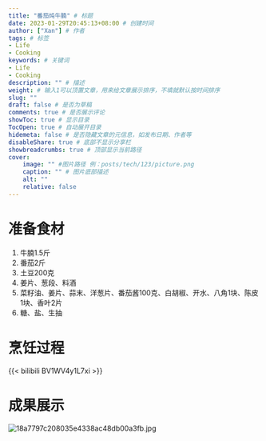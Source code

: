 ```yaml
---
title: "番茄炖牛腩" # 标题
date: 2023-01-29T20:45:13+08:00 # 创建时间
author: ["Xan"] # 作者
tags: # 标签
- Life 
- Cooking 
keywords: # 关键词
- Life 
- Cooking 
description: "" # 描述
weight: # 输入1可以顶置文章，用来给文章展示排序，不填就默认按时间排序
slug: ""
draft: false # 是否为草稿
comments: true # 是否展示评论
showToc: true # 显示目录
TocOpen: true # 自动展开目录
hidemeta: false # 是否隐藏文章的元信息，如发布日期、作者等
disableShare: true # 底部不显示分享栏
showbreadcrumbs: true # 顶部显示当前路径
cover:
    image: "" #图片路径 例：posts/tech/123/picture.png
    caption: "" # 图片底部描述
    alt: ""
    relative: false
---
```


# 准备食材
1. 牛腩1.5斤
2. 番茄2斤
3. 土豆200克
4. 姜片、葱段、料酒
5. 菜籽油、姜片、蒜末、洋葱片、番茄酱100克、白胡椒、开水、八角1块、陈皮1块、香叶2片
6. 糖、盐、生抽
# 烹饪过程
{{< bilibili BV1WV4y1L7xi >}}
# 成果展示
![18a7797c208035e4338ac48db00a3fb.jpg](https://bu.dusays.com/2023/01/29/63d66ac0d3a14.jpg)
